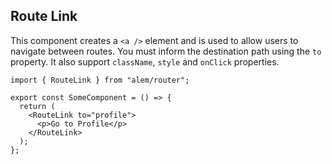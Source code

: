 <!-- Documentar sobre o novo formato e como estilizar -->
<!-- Exemplo de estilizacao -->

<!--
export const CustomButton = styled.div`
  a {
    padding: 0.75rem 1.5rem;
    border-radius: 30px;
    border: 1px solid #ccc;
    background-color: #fff;
    color: rgb(35 39 47);
    font-weight: 700;
    font-size: 17px;

    :hover {
      background-color: #fafafa;
    }
  }
`;

<CustomButton>
  <RouteAnchor to={RoutesPath.featureOverview.path} label="Learn Alem" />
</CustomButton> -->

## Route Link

This component creates a `<a />` element and is used to allow users to navigate between routes. You must inform the destination path using the `to` property. It also support `className`, `style` and `onClick` properties.

```tsx
import { RouteLink } from "alem/router";

export const SomeComponent = () => {
  return (
    <RouteLink to="profile">
      <p>Go to Profile</p>
    </RouteLink>
  );
};
```

